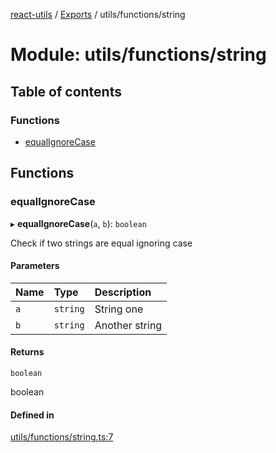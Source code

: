 [react-utils](../README.md) / [Exports](../modules.md) / utils/functions/string

# Module: utils/functions/string

## Table of contents

### Functions

- [equalIgnoreCase](utils_functions_string.md#equalignorecase)

## Functions

### equalIgnoreCase

▸ **equalIgnoreCase**(`a`, `b`): `boolean`

Check if two strings are equal ignoring case

#### Parameters

| Name | Type | Description |
| :------ | :------ | :------ |
| `a` | `string` | String one |
| `b` | `string` | Another string |

#### Returns

`boolean`

boolean

#### Defined in

[utils/functions/string.ts:7](https://github.com/mts88/react-utils/blob/1b73292/lib/utils/functions/string.ts#L7)
